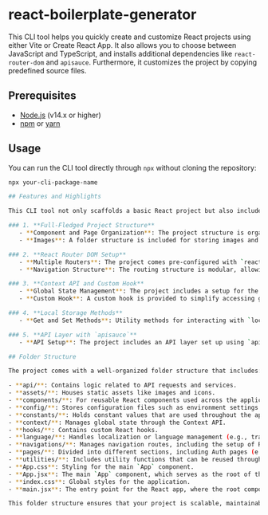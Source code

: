 # react-boilerplate-generator

This CLI tool helps you quickly create and customize React projects using either Vite or Create React App. It also allows you to choose between JavaScript and TypeScript, and installs additional dependencies like `react-router-dom` and `apisauce`. Furthermore, it customizes the project by copying predefined source files.

## Prerequisites

- [Node.js](https://nodejs.org/) (v14.x or higher)
- [npm](https://www.npmjs.com/) or [yarn](https://yarnpkg.com/)

## Usage

You can run the CLI tool directly through `npx` without cloning the repository:

```bash
npx your-cli-package-name

## Features and Highlights

This CLI tool not only scaffolds a basic React project but also includes a robust project structure and additional features to help streamline development.

### 1. **Full-Fledged Project Structure**
   - **Component and Page Organization**: The project structure is organized with separate folders for components and pages. Pages are further divided into `Auth` and `Main` pages to simplify route management and code organization.
   - **Images**: A folder structure is included for storing images and other assets, making it easy to manage resources within the project.

### 2. **React Router DOM Setup**
   - **Multiple Routers**: The project comes pre-configured with `react-router-dom`, setting up two routers to handle both authentication routes (e.g., login, signup) and main application routes (e.g., dashboard, home).
   - **Navigation Structure**: The routing structure is modular, allowing easy expansion as the project grows.

### 3. **Context API and Custom Hook**
   - **Global State Management**: The project includes a setup for the Context API, allowing you to manage global state across the entire application.
   - **Custom Hook**: A custom hook is provided to simplify accessing global values from the Context API, making state management more intuitive and less error-prone.

### 4. **Local Storage Methods**
   - **Get and Set Methods**: Utility methods for interacting with `localStorage` are included. These methods make it easier to store and retrieve values from `localStorage`, providing a consistent API across your application.

### 5. **API Layer with `apisauce`**
   - **API Setup**: The project includes an API layer set up using `apisauce`. This provides a structured way to handle API requests and responses, with built-in error handling and response normalization.

## Folder Structure

The project comes with a well-organized folder structure that includes:

- **api/**: Contains logic related to API requests and services.
- **assets/**: Houses static assets like images and icons.
- **components/**: For reusable React components used across the application.
- **config/**: Stores configuration files such as environment settings and API configurations.
- **constants/**: Holds constant values that are used throughout the app (e.g., API URLs, action types).
- **context/**: Manages global state through the Context API.
- **hooks/**: Contains custom React hooks.
- **language/**: Handles localization or language management (e.g., translations).
- **navigations/**: Manages navigation routes, including the setup of React Router.
- **pages/**: Divided into different sections, including Auth pages (e.g., login, signup) and Main pages (e.g., dashboard, home).
- **utilities/**: Includes utility functions that can be reused throughout the app.
- **App.css**: Styling for the main `App` component.
- **App.jsx**: The main `App` component, which serves as the root of the application.
- **index.css**: Global styles for the application.
- **main.jsx**: The entry point for the React app, where the root component is rendered.

This folder structure ensures that your project is scalable, maintainable, and easy to navigate.
